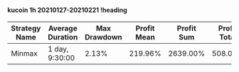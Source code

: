 #### kucoin 1h 20210127-20210221 !heading
| Strategy Name | Average Duration | Max Drawdown | Profit Mean | Profit Sum | Profit Total | Trade Count | Win Rate |
| ------------- | ---------------- | ------------ | ----------- | ---------- | ------------ | ----------- | -------- |
| Minmax        | 1 day, 9:30:00   | 2.13%        | 219.96%     | 2639.00%   | 508.00%      | 12          | 41.67%   |